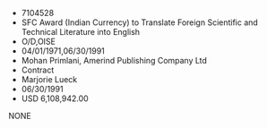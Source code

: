 * 7104528
* SFC Award (Indian Currency) to Translate Foreign Scientific and Technical Literature into English
* O/D,OISE
* 04/01/1971,06/30/1991
* Mohan Primlani, Amerind Publishing Company Ltd
* Contract
* Marjorie Lueck
* 06/30/1991
* USD 6,108,942.00

NONE